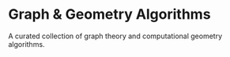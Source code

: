 # Graph & Geometry Algorithms

A curated collection of graph theory and computational geometry algorithms.
